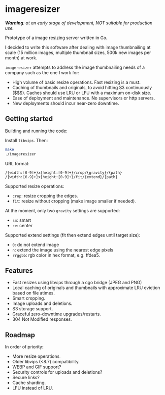 # imageresizer

***Warning**: at an early stage of development, NOT suitable for production use.*

Prototype of a image resizing server written in Go. 

I decided to write this software after dealing with image thumbnailing at
scale (15 million images, multiple thumbnail sizes, 500k new images
per month) at work.

`imageresizer` attempts to address the image thumbnailing needs of a company 
such as the one I work for:

- High volume of basic resize operations. Fast resizing is a must.
- Caching of thumbnails and originals, to avoid hitting S3 continuously ($$$).
  Caches should use LRU or LFU with a maximum on-disk size.
- Ease of deployment and maintenance. No supervisors or http servers.
- New deployments should incur near-zero downtime.


## Getting started

Building and running the code:

Install `libvips`.
Then: 
```bash
make
./imageresizer
```

URL format:

```
/{width:[0-9]+}x{height:[0-9]+}/crop/{gravity}/{path}
/{width:[0-9]+}x{height:[0-9]+}/fit/{extend}/{path}
```

Supported resize operations:
- `crop`: resize cropping the edges.
- `fit`: resize without cropping (make image smaller if needed).

At the moment, only two `gravity` settings are supported:
- `sm`: smart
- `ce`: center

Supported extend settings (fit then extend edges until target size):
- `0`: do not extend image
- `n`: extend the image using the nearest edge pixels
- `rrggbb`: rgb color in hex format, e.g. ffdea5.

## Features

- Fast resizes using libvips through a cgo bridge (JPEG and PNG)
- Local caching of originals and thumbnails with approximate LRU eviction based on file atimes.
- Smart cropping.
- Image uploads and deletions.
- S3 storage support.
- Graceful zero-downtime upgrades/restarts.
- 304 Not Modified responses.

## Roadmap

In order of priority:

- More resize operations.
- Older libvips (<8.7) compatibility.
- WEBP and GIF support?
- Security controls for uploads and deletions?
- Secure links?
- Cache sharding.
- LFU instead of LRU.
